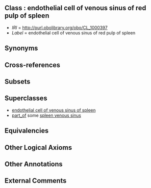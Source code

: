 
## Class : endothelial cell of venous sinus of red pulp of spleen

 * *IRI* = http://purl.obolibrary.org/obo/CL_1000397
 * *Label* = endothelial cell of venous sinus of red pulp of spleen

## Synonyms


## Cross-references


## Subsets


## Superclasses

 * [endothelial cell of venous sinus of spleen](../../CL/51/CL_0002651.md)
 * [part_of](../../BFO/50/BFO_0000050.md) some [spleen venous sinus](../../UBERON/67/UBERON_0009967.md)

## Equivalencies


## Other Logical Axioms


## Other Annotations


## External Comments

